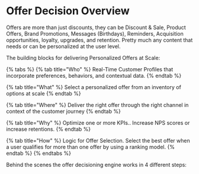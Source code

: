 # Offer Decision Overview

Offers are more than just discounts, they can be Discount & Sale, Product Offers, Brand Promotions, Messages (Birthdays), Reminders, Acquisition opportunities, loyalty, upgrades, and retention. Pretty much any content that needs or can be personalized at the user level.&#x20;

The building blocks for delivering Personalized Offers at Scale:&#x20;

{% tabs %}
{% tab title="Who" %}
Real-Time Customer Profiles that incorporate preferences, behaviors, and contextual data.
{% endtab %}

{% tab title="What" %}
Select a personalized offer from an inventory of options at scale
{% endtab %}

{% tab title="Where" %}
Deliver the right offer through the right channel in context of the customer journey
{% endtab %}

{% tab title="Why" %}
Optimize one or more KPIs.. Increase NPS scores or increase retentions.&#x20;
{% endtab %}

{% tab title="How" %}
Logic for Offer Selection. Select the best offer when a user qualifies for more than one offer by using a ranking model.&#x20;
{% endtab %}
{% endtabs %}

Behind the scenes the offer decisioning engine works in 4 different steps:

<figure><img src="https://adbecdn.azureedge.net/labs/archbee/DGAdobeExperiencePlatformMulti/Screenshot2023-07-12at9.48.09AM.png" alt=""><figcaption></figcaption></figure>
